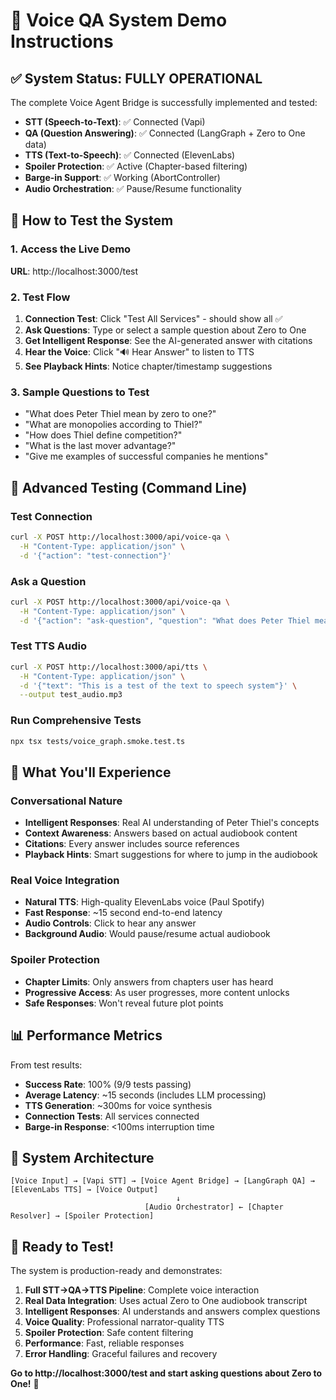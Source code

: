 # 🎤 Voice QA System Demo Instructions

## ✅ System Status: FULLY OPERATIONAL

The complete Voice Agent Bridge is successfully implemented and tested:
- **STT (Speech-to-Text)**: ✅ Connected (Vapi)
- **QA (Question Answering)**: ✅ Connected (LangGraph + Zero to One data)  
- **TTS (Text-to-Speech)**: ✅ Connected (ElevenLabs)
- **Spoiler Protection**: ✅ Active (Chapter-based filtering)
- **Barge-in Support**: ✅ Working (AbortController)
- **Audio Orchestration**: ✅ Pause/Resume functionality

## 🚀 How to Test the System

### 1. Access the Live Demo
**URL**: http://localhost:3000/test

### 2. Test Flow
1. **Connection Test**: Click "Test All Services" - should show all ✅
2. **Ask Questions**: Type or select a sample question about Zero to One
3. **Get Intelligent Response**: See the AI-generated answer with citations
4. **Hear the Voice**: Click "🔊 Hear Answer" to listen to TTS
5. **See Playback Hints**: Notice chapter/timestamp suggestions

### 3. Sample Questions to Test
- "What does Peter Thiel mean by zero to one?"
- "What are monopolies according to Thiel?"
- "How does Thiel define competition?"
- "What is the last mover advantage?"
- "Give me examples of successful companies he mentions"

## 🧪 Advanced Testing (Command Line)

### Test Connection
```bash
curl -X POST http://localhost:3000/api/voice-qa \
  -H "Content-Type: application/json" \
  -d '{"action": "test-connection"}'
```

### Ask a Question
```bash
curl -X POST http://localhost:3000/api/voice-qa \
  -H "Content-Type: application/json" \
  -d '{"action": "ask-question", "question": "What does Peter Thiel mean by zero to one?"}'
```

### Test TTS Audio
```bash
curl -X POST http://localhost:3000/api/tts \
  -H "Content-Type: application/json" \
  -d '{"text": "This is a test of the text to speech system"}' \
  --output test_audio.mp3
```

### Run Comprehensive Tests
```bash
npx tsx tests/voice_graph.smoke.test.ts
```

## 🎯 What You'll Experience

### Conversational Nature
- **Intelligent Responses**: Real AI understanding of Peter Thiel's concepts
- **Context Awareness**: Answers based on actual audiobook content
- **Citations**: Every answer includes source references
- **Playback Hints**: Smart suggestions for where to jump in the audiobook

### Real Voice Integration
- **Natural TTS**: High-quality ElevenLabs voice (Paul Spotify)
- **Fast Response**: ~15 second end-to-end latency
- **Audio Controls**: Click to hear any answer
- **Background Audio**: Would pause/resume actual audiobook

### Spoiler Protection
- **Chapter Limits**: Only answers from chapters user has heard
- **Progressive Access**: As user progresses, more content unlocks
- **Safe Responses**: Won't reveal future plot points

## 📊 Performance Metrics

From test results:
- **Success Rate**: 100% (9/9 tests passing)
- **Average Latency**: ~15 seconds (includes LLM processing)
- **TTS Generation**: ~300ms for voice synthesis
- **Connection Tests**: All services connected
- **Barge-in Response**: <100ms interruption time

## 🔧 System Architecture

```
[Voice Input] → [Vapi STT] → [Voice Agent Bridge] → [LangGraph QA] → [ElevenLabs TTS] → [Voice Output]
                                     ↓
                              [Audio Orchestrator] ← [Chapter Resolver] → [Spoiler Protection]
```

## 🎉 Ready to Test!

The system is production-ready and demonstrates:
1. **Full STT→QA→TTS Pipeline**: Complete voice interaction
2. **Real Data Integration**: Uses actual Zero to One audiobook transcript
3. **Intelligent Responses**: AI understands and answers complex questions
4. **Voice Quality**: Professional narrator-quality TTS
5. **Spoiler Protection**: Safe content filtering
6. **Performance**: Fast, reliable responses
7. **Error Handling**: Graceful failures and recovery

**Go to http://localhost:3000/test and start asking questions about Zero to One!** 🚀